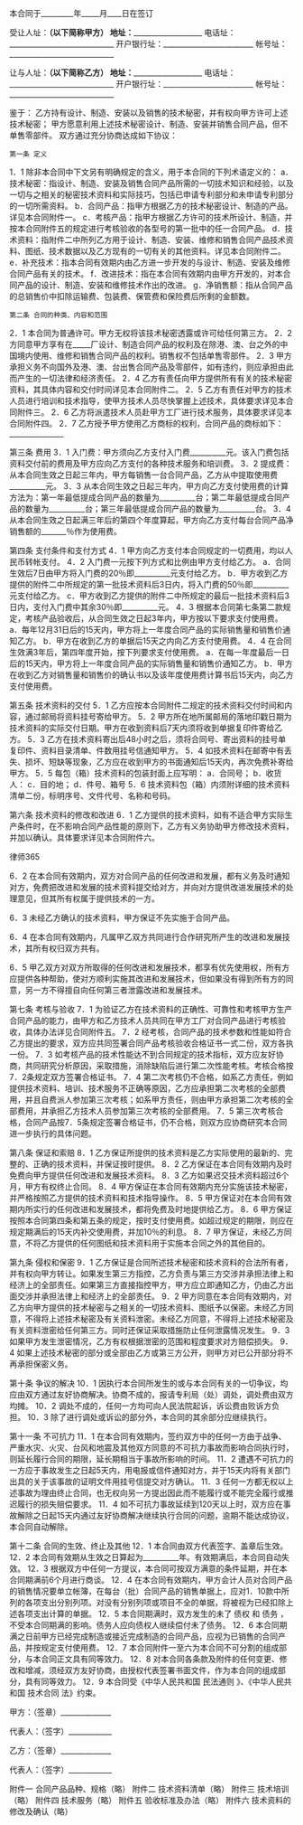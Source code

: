 
 本合同于_________年_____月____日在签订


受让人址：____________（以下简称甲方）
地址：_______________________________
    电话址：_____________________________
    开户银行址：_________________________
    帐号址：_____________________________


让与人址：____________（以下简称乙方）
地址：_______________________________
    电话址：_____________________________
    开户银行址：_________________________
    帐号址：_____________________________


鉴于：
乙方持有设计、制造、安装以及销售的技术秘密，并有权向甲方许可上述技术秘密；
甲方愿意利用上述技术秘密设计、制造、安装并销售合同产品，但不单售零部件。
双方通过充分协商达成如下协议：


    第一条 定义
1．1 除非本合同中下文另有明确规定的含义，用于本合同的下列术语定义的：
a．技术秘密：指设计、制造、安装及销售合同产品所需的一切技术知识和经验，以及一切与之相关的秘密技术资料和实际技巧，包括已申请专利部分和未申请专利部分的一切所需资料。
b．合同产品：指甲方根据乙方的技术秘密设计、制造的产品。详见本合同附件一。
c．考核产品：指甲方根据乙方许可的技术所设计、制造，并按本合同附件五的规定进行考核验收的各型号的第一批中的任一合同产品。
d．技术资料：指附件二中所列乙方用于设计、制造、安装、维修和销售合同产品技术资料、图纸、技术数据以及乙方现有的一切有关的其他资料。详见本合同附件二。
e．补充技术：指本合同有效期内由乙方进一步开发的与设计、制造、安装及维修合同产品有关的技术。
f．改进技术：指在本合同有效期内由甲方开发的，对本合同产品的设计、制造、安装和维修技术作出的改进。
g．净销售额：指从合同产品的总销售价中扣除运输费、包装费、保管费和保险费后所剩的金额数。


    第二条 合同的种类、内容和范围
2．1 本合同为普通许可。甲方无权将该技术秘密透露或许可给任何第三方。
2．2 方同意甲方享有在_____厂设计、制造合同产品的权利及在除港、澳、台之外的中国境内使用、维修和销售合同产品的权利。销售权不包括单售零部件。
2．3 甲方承担义务不向国外及港、澳、台出售合同产品及零部件，如有违约，则应承担由此而产生的一切法律和经济责任。
2．4 乙方有责任向甲方提供所有有关的技术秘密资料，其具体内容和交付时间详见本合同附件二。
2．5 乙方有责任对甲方的技术人员进行培训和技术指导，使甲方技术人员尽快掌握上述技术，具体要求详见本合同附件三。
2．6 乙方将派遣技术人员赴甲方工厂进行技术服务，具体要求详见本合同附件四。
2．7 乙方授予甲方使用乙方商标的权利，合同产品的商标如下：_______________


第三条 费用
3．1 入门费：甲方须向乙方支付入门费__________元。该入门费包括资料交付前的费用及甲方应向乙方支付的各种技术服务和培训费。
3．2 提成费：从本合同生效之日起三年内，甲方每销售一台合同产品，乙方从中提取使用费__________元。
3．3 从本合同生效之日起三年内，甲方向乙方支付使用费的计算方法为：第一年最低提成合同产品的数量为__________台；第二年最低提成合同产品的数量为__________台；第三年最低提成合同产品的数量为__________台。
3．4 从本合同生效之日起满三年后的第四个年度算起，甲方向乙方支付每台合同产品净销售额的_______％作为使用费。


第四条 支付条件和支付方式
4．1 甲方向乙方支付本合同规定的一切费用，均以人民币转帐支付。
4．2 入门费一元按下列方式和比例由甲方支付给乙方。
a．合同生效后7日由甲方将入门费的20％即__________元支付给乙方。
b．甲方收到乙方提供的附件二中所规定的第一批技术资料后3日内，将入门费的50％即__________元支付给乙方。
c．甲方收到乙方提供的附件二中所规定的最后一批技术资料后3日内，支付入门费中其余30％即__________元。
4．3 根据本合同第七条第二款规定，考核产品验收后，从合同生效之日起3年内，甲方按以下要求支付使用费。
a．每年12月31日后的15天内，甲方将上一年度合同产品的实际销售量和销售价通知乙方。
b．甲方在收到乙方的单据后15天之内向乙方支付使用费。
4．4 在合同生效满3年后，第四年度开始，按下列要求支付使用费。
a．在每一年度最后一日后的15天内，甲方将上一年度合同产品的实际销售量和销售价通知乙方。
b．甲方在收到乙方对销售量和销售价的确认书以及该年度使用费计算书后15天内，向乙方支付使用费。


第五条 技术资料的交付
5．1 乙方应按本合同附件二规定的技术资料交付时间和内容，通过邮局将资料挂号寄给甲方。
5．2 甲方所在地所属邮局的落地印戳日期为技术资料的实际交付日期。甲方在收到资料后7天内须将收到单据复印件寄给乙方。
5．3 乙方在技术资料寄出后48小时之后，须将合同号、寄出资料的挂号单复印件、资料目录清单、件数用挂号信通知甲方。
5．4 如技术资料在邮寄中有丢失、损坏、短缺等现象，乙方应在收到甲方的书面通知后15天内，再次免费补寄给甲方。
5．5 每包（箱）技术资料的包装封面上应写明：
a．合同号；
b．收货人：
c．目的地；
d．件号、箱号
5．6 技术资料包（箱）内须附详细的技术资料清单二份，标明序号、文件代号、名称和号码。


第六条 技术资料的修改和改进
6．1 乙方提供的技术资料，如有不适合甲方实际生产条件时，在不影响合同产品性能的原则下，乙方有义务协助甲方修改技术资料，并加以确认。具体要求详见本合同附件六。




 
律师365






6．2 在本合同有效期内，双方对合同产品的任何改进和发展，都有义务及时通知对方，免费把改进和发展的技术资料提交给对方，并向对方提供改进发展技术的处理意见，但其所有权属于提供技术的一方。

6．3 未经乙方确认的技术资料，甲方保证不先实施于合同产品。

6．4 在本合同有效期内，凡属甲乙双方共同进行合作研究所产生的改进和发展技术，其所有权归双方共有。

6．5 甲乙双方对双方所取得的任何改进和发展技术，都享有优先使用权，所有方应提供各种帮助，使对方顺利实施其改进和发展技术，但如果没有得到所有方的同意，另一方不得擅自向任何第三者泄露改进和发展技术。




第七条 考核与验收
7．1 为验证乙方在技术资料的正确性、可靠性和考核甲方生产合同产品的能力，由甲方和乙方技术人员共同在甲方工厂对合同产品进行考核验收，具体办法详见合同附件五。
7．2 经考核，合同产品的技术参数和性能如符合乙方提出的要求，双方应共同签署合同产品考核验收合格证书一式二份，双方各执一份。
7．3 如考核产品的技术性能达不到合同规定的技术指标，双方应友好协商，共同研究分析原因，采取措施，消除缺陷后进行第二次性能考核。考核合格按7．2条规定双方签署合格证书。
7．4 第二次考核仍不合格，如系乙方责任，例如提供技术资料、培训、技术服务不正确等原因，乙方应承担第二次考核的全部费用，并且自费派人参加第三次考核；如系甲方责任，则由甲方承担第二次考核的全部费用，并承担乙方技术人员参加第三次考核的全部费用。
7．5 第三次考核合格，合同产品按7．5条规定签署合格证书，仍不合格，则双方应协商研究本合同进一步执行的具体问题。


第八条 保证和索赔
8．1 乙方保证所提供的技术资料是乙方实际使用的最新的、完整的、正确的技术资料，并保证按时提供。
8．2 乙方保证在本合同有效期内及时免费向甲方提供任何改进和发展技术资料。
8．3 乙方如果迟交技术资料超过6个月，甲方有权终止合同。
8．4 甲方保证在本合同有效期内充分实施该技术秘密，并严格按照乙方提供的技术资料和技术指导操作。
8．5 甲方保证对在本合同有效期内所实行的任何改进和发展技术，都将免费及时地提供给乙方。
8．6 甲方保证按照本合同第四条和第五条的规定，按时支付使用费。如超过规定的期限，则应在规定期满后的15天内补交使用费，并加10％的利息。
8．7 甲方保证，未经乙方同意，不将乙方提供的任何图纸和技术资料用于实施本合同之外的其他目的。


第九条 侵权和保密
9．1 乙方保证是合同所述技术秘密和技术资料的合法所有者，并有权向甲方转让。如果发生第三方指控，乙方负责与第三方交涉并承担法律上和经济上的全部责任。如果第三方直接指控甲方，甲方应立即通知乙方，仍由乙方出面交涉并承担法律上和经济上的全部责任。
9．2 甲方同意在本合同有效期内，对乙方向甲方提供的技术秘密与之相关的一切技术资料、图纸予以保密。未经乙方同意，不得将上述技术秘密及有关资料泄密。未经乙方同意，不得将上述技术秘密及有关资料泄密给任何第三方。同时还保证采取措施防止任何泄露情况发生。
9．3 如果甲方发生泄密情况，乙方有权根据泄密的范围和程度要求对方赔偿损失。
9．4 如果上述技术秘密的部分或全部由乙方或第三方公开，则甲方对已公开部分将不再承担保密义务。


第十条 争议的解决
10．1 因执行本合同所发生的或与本合同有关的一切争议，均应由双方通过友好协商解决。协商不成的，报请专利局（处）调处，调处费由双方均摊。
10．2 调处不成的，任何一方均可向人民法院起诉，诉讼费由败诉方负担。
10．3 除了进行调处或诉讼的部分外，本合同的其余部分应继续执行。


第十一条 不可抗力
11．1 在本合同有效期内，签约双方中的任何一方由于战争、严重水灾、火灾、台风和地震及其他双方同意的不可抗力事故而影响合同执行时，则延长履行合同的期限，延长期相当于事故所影响的时间。
11．2 遭遇不可抗力的一方应于事故发生之日起5天内，用电报或信件通知对方，并于15天内将有关部门出具的关于该事故的证明文件用挂号信提交对方确认。
11．3 任何一方都无权以上述事故为理由终止合同，也无权向另一方提出因此而不能履行或不能完全履行或推迟履行的损失赔偿要求。
11．4 如不可抗力事故延续到120天以上时，双方应在事故解除之日起15天内通过友好协商解决继续执行合同的问题，逾期不能达成协议，本合同自动解除。


第十二条 合同的生效、终止及其他
12．1 本合同由双方代表签字、盖章后生效。
12．2 本合同有效期从生效之日算起为__________年。有效期满后，本合同自动失效。
12．3 根据双方中任何一方提议，本合同可按双方满意的条件延期，并在本合同期满前6个月进行商谈。
12．4 在本合同有效期内，甲方会计人员对合同产品的销售情况要单立帐簿，在每台（批）合同产品的销售单据上，应对1．10款中所列的各项支出分别列项。对没有分别列项或项目不全的单据，将被视为已经扣除上述各项支出计算的单据。
12．5 本合同期满时，双方发生的未了
债权
和
债务
，不受本合同期满的影响。债务人应向债权人继续偿付未了债务。
12．6 本合同期满之日前甲方已经完成制造或接近完成制造的合同产品，应视为已销售的合同产品，并按规定支付使用费。
12．7 本合同附件一至六为本合同不可分割的组成部分，与本合同正文具有同等效力。
12．8 对本合同各条款及附件的任何变更、修改和增减，须经双方友好协商，由授权代表签署书面文件，作为本合同的组成部分，具有同等效力。
12．9 本合同受《中华人民共和国
民法通则
》、《中华人民共和国
技术合同
法》约束。


 



 甲方：（签章）______________
 
代表人：（签字）____________
 
乙方：（签章）______________
 
代表人：（签字）____________
 


 
附件一  合同产品品种、规格（略）
附件二  技术资料清单（略）
附件三  技术培训（略）
附件四  技术服务（略）
附件五  验收标准及办法（略）
附件六  技术资料的修改及确认（略）
 
 

 
 
 
  
 
  
 
   


   
 

   


   


   
 
 
  
 
 
 

